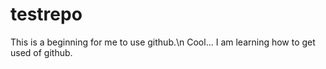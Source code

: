 # testrepo
This is a beginning for me to use github.\n
Cool... I am learning how to get used of github.
